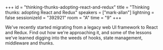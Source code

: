 +++
id = "thinking-thunks-adopting-react-and-redux"
title = "Thinking thunks: adopting React and Redux"
speakers = ["mark-allan"]
lightning = false
sessionizeId = "392921"
room = "A"
time = "9"
+++

We've recently started migrating from a legacy web UI framework to React and Redux. Find out how we're approaching it, and some of the lessons we've learned digging into the weeds of hooks, state management, middleware and thunks.